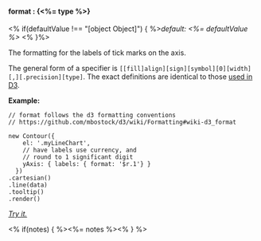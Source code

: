 #### **format** : {<%= type %>}

<% if(defaultValue !== "[object Object]") { %>*default: <%= defaultValue %>* <% }%>

The formatting for the labels of tick marks on the axis.

The general form of a specifier is `[​[fill]align][sign][symbol][0][width][,][.precision][type]`. The exact definitions are identical to those [used in D3](https://github.com/mbostock/d3/wiki/Formatting#wiki-d3_format).

**Example:**

	// format follows the d3 formatting conventions
	// https://github.com/mbostock/d3/wiki/Formatting#wiki-d3_format
	
    new Contour({
        el: '.myLineChart',
        // have labels use currency, and
        // round to 1 significant digit
        yAxis: { labels: { format: '$r.1'} }
      })
    .cartesian()
    .line(data)
    .tooltip()
    .render()

*[Try it.](http://jsfiddle.net/gh/get/library/pure/forio/contour/tree/master/src/documentation/fiddle/config.yAxis.labels.format/)*

<% if(notes) { %><%= notes %><% } %>

